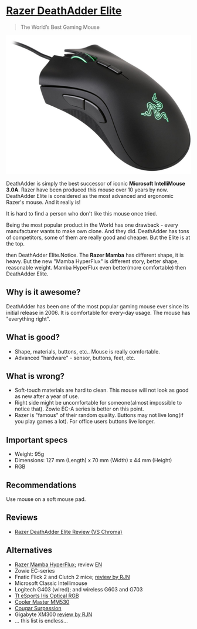 # [Razer DeathAdder Elite](https://www.razer.com/gaming-mice/razer-deathadder-elite)

> The World’s Best Gaming Mouse

![img](da_elite.jpg?style=centerme)

DeathAdder is simply the best successor of iconic **Microsoft IntelliMouse 3.0A**. Razer have been produced this mouse over 10 years by now. DeathAdder Elite is considered as the most advanced and ergonomic Razer's mouse. And it really is!

It is hard to find a person who don't like this mouse once tried.

Being the most popular product in the World has one drawback - every manufacturer wants to make own clone. And they did. DeathAdder has tons of competitors, some of them are really good and cheaper. But the Elite is at the top.

 then DeathAdder Elite.Notice. The **Razer Mamba** has different shape, it is heavy. But the new "Mamba HyperFlux" is different story, better shape, reasonable weight. Mamba HyperFlux even better(more comfortable) then DeathAdder Elite.

## Why is it awesome?
DeathAdder has been one of the most popular gaming mouse ever since its initial release in 2006. It is comfortable for every-day usage. The mouse has "everything right".

## What is good?
- Shape, materials, buttons, etc.. Mouse is really comfortable.
- Advanced "hardware" - sensor, buttons, feet, etc.

## What is wrong?
- Soft-touch materials are hard to clean. This mouse will not look as good as new after a year of use.
- Right side might be uncomfortable for someone(almost impossible to notice that). Zowie EC-A series is better on this point.
- Razer is "famous" of their random quality. Buttons may not live long(if you play games a lot). For office users buttons live longer.

## Important specs
- Weight: 95g
- Dimensions: 127 mm (Length) x 70 mm (Width) x 44 mm (Height)
- RGB

## Recommendations
Use mouse on a soft mouse pad.

## Reviews
- [Razer DeathAdder Elite Review (VS Chroma)](https://youtu.be/qHZpUbT4alA)

## Alternatives
- [Razer Mamba HyperFlux](https://www.razer.com/gaming-mice/razer-mamba-hyperflux); review [EN](https://youtu.be/4c9IwG8OSZ8)
- Zowie EC-series
- Fnatic Flick 2 and Clutch 2 mice; [review by RJN](https://youtu.be/Ks6hAgfg1d4)
- Microsoft Classic Intellimouse
- Logitech G403 (wired); and wireless G603 and G703
- [Tt eSports Iris Optical RGB](http://www.ttesports.com/Mice/288/Iris_Optical_RGB/productPage.htm?a=a&g=ftr)
- [Cooler Master MM530](http://www.coolermaster.com/peripheral/mice/mastermouse-mm530/)
- [Cougar Surpassion](http://cougar-world.ru/products/mice/cougar-surpassion/)
- Gigabyte XM300 [review by RJN](https://youtu.be/1Fauy1ycbPU)
- ... this list is endless...
